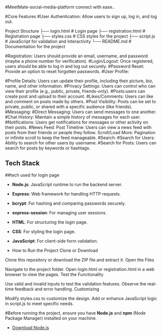 #MeetMate-social-media-platform
connect with ease..


 #Core Features
#User Authentication: Allow users to sign up, log in, and log out.

Project Structure
├── login.html              # Login page
├── registration.html       # Registration page
├── styles.css              # CSS styles for the project
├── script.js               # JavaScript for validation and interactivity
└── README.md               # Documentation for the project


#Registration: Users should provide an email, username, and password (maybe a phone number for verification).
#Login/Logout: Once registered, users should be able to log in and log out securely.
#Password Reset: Provide an option to reset forgotten passwords.
#User Profile:

#Profile Details: Users can update their profile, including their picture, bio, name, and other information.
#Privacy Settings: Users can control who can view their profile (e.g., public, private, friends-only).
#Posts:users can create post and upload to their account.
#Likes/Comments: Users can like and comment on posts made by others.
#Post Visibility: Posts can be set to private, public, or shared with a specific audience (like friends).
#Messaging:
#Direct Messaging: Users can send messages to one another.
#Chat History: Maintain a simple history of messages for each user.
#Notifications: Users get notifications for messages or other activity on their posts.
#News Feed: Post Timeline: Users can view a news feed with posts from their friends or people they follow.
Scroll/Load More: Pagination or infinite scroll to keep the feed manageable.
#Search:
#Search for Users: Ability to search for other users by username.
#Search for Posts: Users can search for posts by keywords or hashtags.



## Tech Stack 
##tech used for login page 

- **Node.js**: JavaScript runtime to run the backend server.
- **Express**: Web framework for handling HTTP requests.
- **bcrypt**: For hashing and comparing passwords securely.
- **express-session**: For managing user sessions.
- **HTML**: For structuring the login page.
- **CSS**: For styling the login page.
- **JavaScript**: For client-side form validation.

- How to Run the Project
Clone or Download

Clone this repository or download the ZIP file and extract it.
Open the Files

Navigate to the project folder.
Open login.html or registration.html in a web browser to view the pages.
Test the Functionality

Use valid and invalid inputs to test the validation features.
Observe the real-time feedback and error handling.
Customizing

Modify styles.css to customize the design.
Add or enhance JavaScript logic in script.js to meet specific needs.

 

#Before running the project, ensure you have **Node.js** and **npm** (Node Package Manager) installed on your machine.

- [Download Node.js](https://nodejs.org/)

